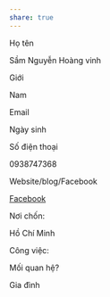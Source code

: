 ```yaml
---
share: true
---
```

Họ tên

Sầm Nguyễn Hoàng vinh

Giới

Nam

Email



Ngày sinh



Số điện thoại

0938747368

Website/blog/Facebook

[Facebook](https://www.facebook.com/V8ndet7A)

Nơi chốn:

Hồ Chí Minh

Công việc:



Mối quan hệ?

Gia đình